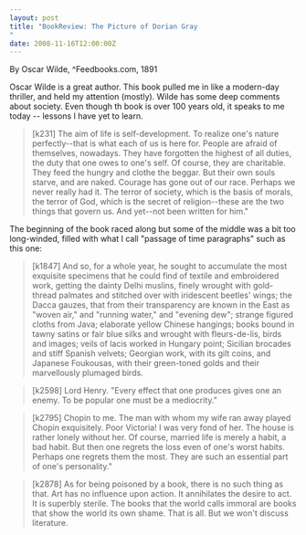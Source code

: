 ```yaml
---
layout: post
title: "BookReview: The Picture of Dorian Gray "
date: 2008-11-16T12:00:00Z
---
```

By Oscar Wilde, ^Feedbooks.com, 1891

Oscar Wilde is a great author.  This book pulled me in like a
modern-day thriller, and held my attention (mostly).  Wilde has some
deep comments about society.  Even though th book is over 100 years
old, it speaks to me today -- lessons I have yet to learn.


> [k231] The aim of life is self-development.  To realize one's
> nature perfectly--that is what each of us is here for. People are
> afraid of themselves, nowadays. They have forgotten the highest of all
> duties, the duty that one owes to one's self. Of course, they are
> charitable. They feed the hungry and clothe the beggar. But their own
> souls starve, and are naked. Courage has gone out of our race. Perhaps
> we never really had it. The terror of society, which is the basis of
> morals, the terror of God, which is the secret of religion--these are
> the two things that govern us. And yet--not been written for him."


 The beginning of the book raced along but some of the middle was
a bit too long-winded, filled with what I call "passage of time
paragraphs" such as this one:


> [k1847] And so, for a whole year, he sought to accumulate the most
> exquisite specimens that he could find of textile and embroidered
> work, getting the dainty Delhi muslins, finely wrought with
> gold-thread palmates and stitched over with iridescent beetles' wings;
> the Dacca gauzes, that from their transparency are known in the East
> as "woven air," and "running water," and "evening dew"; strange
> figured cloths from Java; elaborate yellow Chinese hangings; books
> bound in tawny satins or fair blue silks and wrought with
> fleurs-de-lis, birds and images; veils of lacis worked in Hungary
> point; Sicilian brocades and stiff Spanish velvets; Georgian work,
> with its gilt coins, and Japanese Foukousas, with their green-toned
> golds and their marvellously plumaged birds.



> [k2598] Lord Henry. "Every effect that one produces gives one an
> enemy. To be popular one must be a mediocrity."



> [k2795] Chopin to me. The man with whom my wife ran away played Chopin
> exquisitely. Poor Victoria! I was very fond of her. The house is
> rather lonely without her. Of course, married life is merely a habit,
> a bad habit. But then one regrets the loss even of one's worst habits.
> Perhaps one regrets them the most. They are such an essential part of
> one's personality."



> [k2878] As for being poisoned by a book, there is no such thing as
> that. Art has no influence upon action. It annihilates the desire to
> act. It is superbly sterile. The books that the world calls immoral
> are books that show the world its own shame. That is all. But we won't
> discuss literature.
> 



